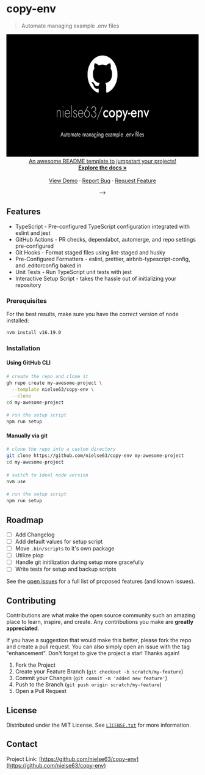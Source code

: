 # copy-env

> Automate managing example .env files

<div align="center">
  <a href="https://github.com/nielse63/copy-env">
    <img src="docs/copy-env.png" alt="nielse63/copy-env" width="640" height="320>
  </a>

  <!-- <p align="center">
    An awesome README template to jumpstart your projects!
    <br />
    <a href="https://github.com/nielse63/copy-env"><strong>Explore the docs »</strong></a>
    <br />
    <br />
    <a href="https://github.com/nielse63/copy-env">View Demo</a>
    ·
    <a href="https://github.com/nielse63/copy-env/issues">Report Bug</a>
    ·
    <a href="https://github.com/nielse63/copy-env/issues">Request Feature</a>
  </p> -->
</div>

## Features

- TypeScript - Pre-configured TypeScript configuration integrated with eslint and jest
- GitHub Actions - PR checks, dependabot, automerge, and repo settings pre-configured
- Git Hooks - Format staged files using lint-staged and husky
- Pre-Configured Formatters - eslint, prettier, airbnb-typescript-config, and .editorconfig baked in
- Unit Tests - Run TypeScript unit tests with jest
- Interactive Setup Script - takes the hassle out of initializing your repository

### Prerequisites

For the best results, make sure you have the correct version of node installed:

```bash
nvm install v16.19.0
```

### Installation

#### Using GitHub CLI

```bash
# create the repo and clone it
gh repo create my-awesome-project \
  --template nielse63/copy-env \
  --clone
cd my-awesome-project

# run the setup script
npm run setup
```

#### Manually via git

```bash
# clone the repo into a custom directory
git clone https://github.com/nielse63/copy-env my-awesome-project
cd my-awesome-project

# switch to ideal node version
nvm use

# run the setup script
npm run setup
```

<!-- ## Usage

Use this space to show useful examples of how a project can be used. Additional screenshots, code examples and demos work well in this space. You may also link to more resources.

_For more examples, please refer to the [Documentation](https://example.com)_ -->

<!-- ROADMAP -->

## Roadmap

- [ ] Add Changelog
- [ ] Add default values for setup script
- [ ] Move `.bin/scripts` to it's own package
- [ ] Utilize plop
- [ ] Handle git initilization during setup more gracefully
- [ ] Write tests for setup and backup scripts

See the [open issues](https://github.com/nielse63/copy-env/issues) for a full list of proposed features (and known issues).

## Contributing

Contributions are what make the open source community such an amazing place to learn, inspire, and create. Any contributions you make are **greatly appreciated**.

If you have a suggestion that would make this better, please fork the repo and create a pull request. You can also simply open an issue with the tag "enhancement". Don't forget to give the project a star! Thanks again!

1. Fork the Project
2. Create your Feature Branch (`git checkout -b scratch/my-feature`)
3. Commit your Changes (`git commit -m 'added new feature'`)
4. Push to the Branch (`git push origin scratch/my-feature`)
5. Open a Pull Request

## License

Distributed under the MIT License. See [`LICENSE.txt`](./LICENSE.txt) for more information.

<!-- CONTACT -->

## Contact

Project Link: [https://github.com/nielse63/copy-env](https://github.com/nielse63/copy-env)
